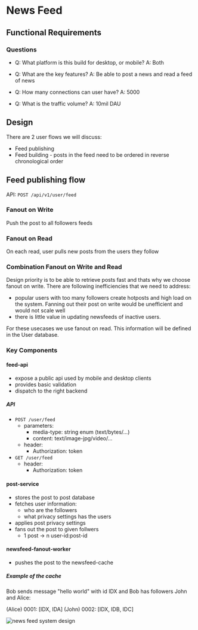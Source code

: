 # News Feed

## Functional Requirements

### Questions

- Q: What platform is this build for desktop, or mobile?
  A: Both

- Q: What are the key features?
  A: Be able to post a news and read a feed of news

- Q: How many connections can user have?
  A: 5000

- Q: What is the traffic volume?
  A: 10mil DAU

## Design

There are 2 user flows we will discuss:

- Feed publishing
- Feed building - posts in the feed need to be ordered in reverse chronological order

## Feed publishing flow

API: `POST /api/v1/user/feed`

### Fanout on Write

Push the post to all followers feeds

### Fanout on Read

On each read, user pulls new posts from the users they follow

### Combination Fanout on Write and Read

Design priority is to be able to retrieve posts fast and thats why we choose fanout on write.
There are following inefficiencies that we need to address:
  
- popular users with too many followers create hotposts and high load on the system. Fanning out their post on write would be unefficient and would not scale well
- there is little value in updating newsfeeds of inactive users.

For these usecases we use fanout on read. This information will be defined in the User database.

### Key Components

#### feed-api

- expose a public api used by mobile and desktop clients
- provides basic validation
- dispatch to the right backend

##### API

- `POST /user/feed`
  - parameters:
    - media-type: string enum (text/bytes/...)
    - content: text/image-jpg/video/...
  - header:
    - Authorization: token
- `GET /user/feed`
  - header:
    - Authorization: token

#### post-service

- stores the post to post database
- fetches user information:
  - who are the followers
  - what privacy settings has the users
- applies post privacy settings
- fans out the post to given follwers
  - 1 post -> n user-id:post-id

#### newsfeed-fanout-worker

- pushes the post to the newsfeed-cache

##### Example of the cache

Bob sends message "hello world" with id IDX and Bob has followers John and Alice:

(Alice) 0001: [IDX, IDA]
(John)  0002: [IDX, IDB, IDC]

![news feed system design](../_assets/news-feed/news-feed-system-design.png)
